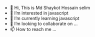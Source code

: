 - 👋 Hi, This is Md Shaykot Hossain selim
- 👀 I’m interested in javascript
- 🌱 I’m currently learning javascript 
- 💞️ I’m looking to collaborate on ...
- 📫 How to reach me ...

<!---
shaykot43500/shaykot43500 is a ✨ special ✨ repository because its `README.md` (this file) appears on your GitHub profile.
You can click the Preview link to take a look at your changes.
--->
